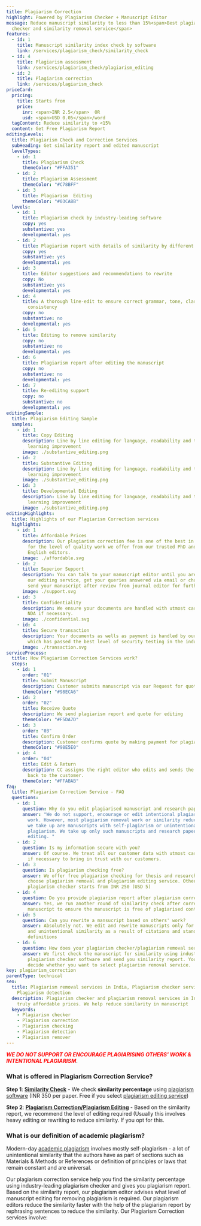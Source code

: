 ```yaml
---
title: Plagiarism Correction
highlight: Powered by Plagiarism Checker + Manuscript Editor
message: Reduce manuscript similarity to less than 15%<span>Best plagiarism
  checker and similarity removal service</span>
features:
  - id: 1
    title: Manuscript similarity index check by software
    link: /services/plagiarism_check/similarity_check
  - id: 4
    title: Plagiarism assessment
    link: /services/plagiarism_check/plagiarism_editing
  - id: 2
    title: Plagiarism correction
    link: /services/plagiarism_check
priceCard:
  pricing:
    title: Starts from
    price:
      inr: <span>INR 2.5</span>  OR
      usd: <span>USD 0.05</span>/word
  tagContent: Reduce similarity to <15%
  content: Get Free Plagiarism Report
editingLevels:
  title: Plagiarism Check and Correction Services
  subHeading: Get similarity report and edited manuscript
  levelTypes:
    - id: 1
      title: Plagiarism Check
      themeColor: "#FFA351"
    - id: 2
      title: Plagiarism Assessment
      themeColor: "#C78BFF"
    - id: 3
      title: Plagiarism  Editing
      themeColor: "#03CA8B"
  levels:
    - id: 1
      title: Plagiarism check by industry-leading software
      copy: yes
      substantive: yes
      developmental: yes
    - id: 2
      title: Plagiarism report with details of similarity by different sources
      copy: yes
      substantive: yes
      developmental: yes
    - id: 3
      title: Editor suggestions and recommendations to rewrite
      copy: No
      substantive: yes
      developmental: yes
    - id: 4
      title: A thorough line-edit to ensure correct grammar, tone, clarity and
        consistency
      copy: no
      substantive: no
      developmental: yes
    - id: 5
      title: Editing to remove similarity
      copy: no
      substantive: no
      developmental: yes
    - id: 6
      title: Plagiarism report after editing the manuscript
      copy: no
      substantive: no
      developmental: yes
    - id: 7
      title: Re-ediitng support
      copy: no
      substantive: no
      developmental: yes
editingSample:
  title: Plagiarism Editing Sample
  samples:
    - id: 1
      title: Copy Editing
      description: Line by line editing for language, readability and technical
        learning improvement
      image: ./substantive_editing.png
    - id: 2
      title: Substantive Editing
      description: Line by line editing for language, readability and technical
        learning improvement
      image: ./substantive_editing.png
    - id: 3
      title: Developmental Editing
      description: Line by line editing for language, readability and technical
        learning improvement
      image: ./substantive_editing.png
editingHighlights:
  title: Highlights of our Plagiarism Correction services
  highlights:
    - id: 1
      title: Affordable Prices
      description: Our plagiarism correction fee is one of the best in the industry
        for the level of quality work we offer from our trusted PhD and native
        English editors.
      image: ./affordable.svg
    - id: 2
      title: Superior Support
      description: You can talk to your manuscript editor until you are satisfied with
        our editing service, get your queries answered via email or chat and
        send your manuscript after review from journal editor for further check.
      image: ./support.svg
    - id: 3
      title: Confidentiality
      description: We ensure your documents are handled with utmost care. We can sign
        NDA if necessary.
      image: ./confidential.svg
    - id: 4
      title: Secure transaction
      description: Your documents as wells as payment is handled by our secure website
        which has passed the best level of security testing in the industry.
      image: ./transaction.svg
serviceProcess:
  title: How Plagiarism Correction Services work?
  steps:
    - id: 1
      order: "01"
      title: Submit Manuscript
      description: Customer submits manuscript via our Request for quote page.
      themeColor: "#98ECA6"
    - id: 2
      order: "02"
      title: Receive Quote
      description: We send plagiarism report and quote for editing
      themeColor: "#F5DA7D"
    - id: 3
      order: "03"
      title: Confirm Order
      description: Customer confirms quote by making payment for plagiarism edit
      themeColor: "#98E5E0"
    - id: 4
      order: "04"
      title: Edit & Return
      description: CC assigns the right editor who edits and sends the edited document
        back to the customer.
      themeColor: "#FFABAB"
faq:
  title: Plagiarism Correction Service - FAQ
  questions:
    - id: 1
      question: Why do you edit plagiarised manuscript and research papers?
      answer: "We do not support, encourage or edit intentional plagiarism of research
        work. However, most plagiarism removal work or similarity reduction work
        we take up are manuscripts with self-plagiarism or unintentional
        plagiarism. We take up only such manuscripts and research papers for
        editing. "
    - id: 2
      question: Is my information secure with you?
      answer: Of course. We treat all our customer data with utmost care. We sign NDA
        if necessary to bring in trust with our customers.
    - id: 3
      question: Is plagiarism checking free?
      answer: We offer free plagiarism checking for thesis and research papers if you
        choose plagiarism removal and plagiarism editing service. Otherwise
        plagiarism checker starts from INR 250 (USD 5)
    - id: 4
      question: Do you provide plagiarism report after plagiarism correction is done?
      answer: Yes, we run another round of similarity check after correcting the
        manuscript to ensure the manuscript is free of plagiarised content?
    - id: 5
      question: Can you rewrite a mansucript based on others' work?
      answer: Absolutely not. We edit and rewrite manuscripts only for self-plagiarism
        and unintentional similarity as a result of citations and standard
        definitions
    - id: 6
      question: How does your plagiarism checker/plagiarism removal service work?
      answer: We first check the manuscript for similarity using industry-leading
        plagiarism checker software and send you similarity report. You can then
        decide whether you want to select plagiarism removal service.
key: plagiarism_correction
parentType: technical
seo:
  title: Plagiarism removal services in India, Plagiarism checker services,
    Plagiarism detection
  description: Plagiarism checker and plagiarism removal services in India at
    truly affordable prices. We help reduce similarity in manuscript
  keywords:
    - Plagiarism checker
    - Plagiarism correction
    - Plagiarism checking
    - Plagiarism detection
    - Plagiarism remover
---
```

<span style="color:red">***WE DO NOT SUPPORT OR ENCOURAGE PLAGIARISING OTHERS' WORK  & INTENTIONAL PLAGIARISM***</span>.

<p></p>

### What is offered in Plagiarism Correction Service?

<p></p>

<p></p>

**Step 1**: **[Similarity Check](https://contentconcepts.in/services/plagiarism_check/similarity_check)** - We check **similarity percentage** using [plagiarism software](https://contentconcepts.in/blog/online-plagiarism-checker-how-does-plagiarism-detection-software-tool-work/) (INR 350 per paper. Free if you select [plagiarism editing service](https://contentconcepts.in/services/plagiarism_check/plagiarism_editing))

**Step 2**: **[Plagiarism Correction/Plagiarism Editing](https://contentconcepts.in/services/plagiarism_check/plagiarism_editing)** - Based on the similarity report, we recommend the level of editing required (Usually this involves heavy editing or rewriting to reduce similarity. If you opt for this.

<p></p>

### What is our definition of academic plagiarism?

Modern-day [academic plagiarism](https://contentconcepts.in/blog/manuscript-plagiarism-%E2%80%93-quick-guide-to-fix-it-and-reduce-similarity-index/) involves mostly self-plagiarism - a lot of unintentional similarity that the authors have as part of sections such as Materials & Methods or References or definition of principles or laws that remain constant and are universal. 

Our plagiarism correction service help you find the similarity percentage using industry-leading plagiarism checker and gives you plagiarism report. Based on the similarity report, our plagiarism editor advises what level of manuscript editing for removing plagiarism is required. Our plagiarism editors reduce the similarity faster with the help of the plagiarism report by rephrasing sentences to reduce the similarity. Our Plagiarism Correction services involve: